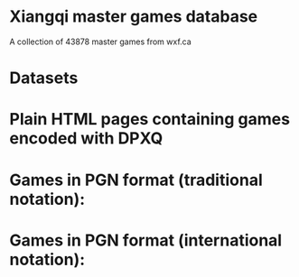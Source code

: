 # Xiangqi master games database
A collection of 43878 master games from wxf.ca

# Datasets
<a href="https://github.com/maksimKorzh/wukong-xiangqi/tree/main/xqdb/xqdb"></a>

# Plain HTML pages containing games encoded with DPXQ
<a href="https://github.com/maksimKorzh/wukong-xiangqi/blob/main/xqdb/xqdb/games_html.zip"></a>

# Games in PGN format (traditional notation):
<a href="https://github.com/maksimKorzh/wukong-xiangqi/blob/main/xqdb/xqdb/xqdb_traditional.pgn.zip"></a>

# Games in PGN format (international notation):
<a href="https://github.com/maksimKorzh/wukong-xiangqi/blob/main/xqdb/xqdb/xqdb_international.pgn.zip"></a>

